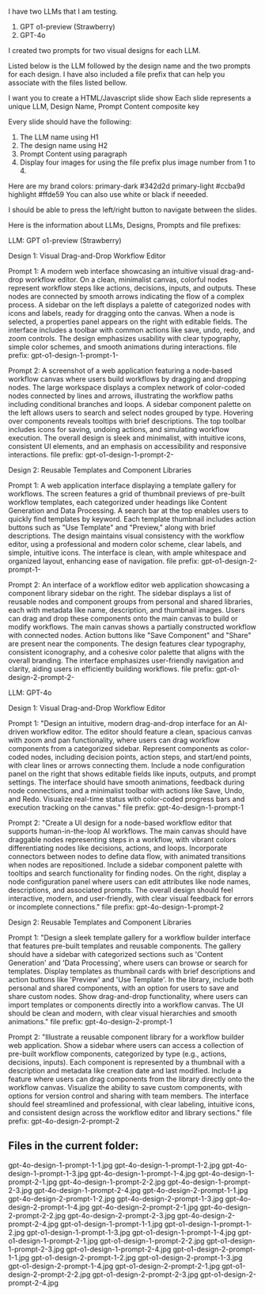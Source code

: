 I have two LLMs that I am testing.

1. GPT o1-preview (Strawberry)
2. GPT-4o

I created two prompts for two visual designs for each LLM.

Listed below is the LLM followed by the design name and the two prompts for each design.
I have also included a file prefix that can help you associate with the files listed bellow.

I want you to create a HTML/Javascript slide show
Each slide represents a unique LLM, Design Name, Prompt Content composite key

Every slide should have the following:

1. The LLM name using H1
2. The design name using H2
3. Prompt Content using paragraph
4. Display four images for using the file prefix plus image number from 1 to 4.

Here are my brand colors:
primary-dark #342d2d
primary-light #ccba9d
highlight #ffde59
You can also use white or black if neeeded.

I should be able to press the left/right button to navigate between the slides.

Here is the information about LLMs, Designs, Prompts and file prefixes:

LLM: GPT o1-preview (Strawberry)

Design 1: Visual Drag-and-Drop Workflow Editor

Prompt 1:
A modern web interface showcasing an intuitive visual drag-and-drop workflow editor. On a clean, minimalist canvas, colorful nodes represent workflow steps like actions, decisions, inputs, and outputs. These nodes are connected by smooth arrows indicating the flow of a complex process. A sidebar on the left displays a palette of categorized nodes with icons and labels, ready for dragging onto the canvas. When a node is selected, a properties panel appears on the right with editable fields. The interface includes a toolbar with common actions like save, undo, redo, and zoom controls. The design emphasizes usability with clear typography, simple color schemes, and smooth animations during interactions.
file prefix: gpt-o1-design-1-prompt-1-

Prompt 2:
A screenshot of a web application featuring a node-based workflow canvas where users build workflows by dragging and dropping nodes. The large workspace displays a complex network of color-coded nodes connected by lines and arrows, illustrating the workflow paths including conditional branches and loops. A sidebar component palette on the left allows users to search and select nodes grouped by type. Hovering over components reveals tooltips with brief descriptions. The top toolbar includes icons for saving, undoing actions, and simulating workflow execution. The overall design is sleek and minimalist, with intuitive icons, consistent UI elements, and an emphasis on accessibility and responsive interactions.
file prefix: gpt-o1-design-1-prompt-2-

Design 2: Reusable Templates and Component Libraries

Prompt 1:
A web application interface displaying a template gallery for workflows. The screen features a grid of thumbnail previews of pre-built workflow templates, each categorized under headings like Content Generation and Data Processing. A search bar at the top enables users to quickly find templates by keyword. Each template thumbnail includes action buttons such as "Use Template" and "Preview," along with brief descriptions. The design maintains visual consistency with the workflow editor, using a professional and modern color scheme, clear labels, and simple, intuitive icons. The interface is clean, with ample whitespace and organized layout, enhancing ease of navigation.
file prefix: gpt-o1-design-2-prompt-1-

Prompt 2:
An interface of a workflow editor web application showcasing a component library sidebar on the right. The sidebar displays a list of reusable nodes and component groups from personal and shared libraries, each with metadata like name, description, and thumbnail images. Users can drag and drop these components onto the main canvas to build or modify workflows. The main canvas shows a partially constructed workflow with connected nodes. Action buttons like "Save Component" and "Share" are present near the components. The design features clear typography, consistent iconography, and a cohesive color palette that aligns with the overall branding. The interface emphasizes user-friendly navigation and clarity, aiding users in efficiently building workflows.
file prefix: gpt-o1-design-2-prompt-2-

LLM: GPT-4o

Design 1: Visual Drag-and-Drop Workflow Editor

Prompt 1:
"Design an intuitive, modern drag-and-drop interface for an AI-driven workflow editor. The editor should feature a clean, spacious canvas with zoom and pan functionality, where users can drag workflow components from a categorized sidebar. Represent components as color-coded nodes, including decision points, action steps, and start/end points, with clear lines or arrows connecting them. Include a node configuration panel on the right that shows editable fields like inputs, outputs, and prompt settings. The interface should have smooth animations, feedback during node connections, and a minimalist toolbar with actions like Save, Undo, and Redo. Visualize real-time status with color-coded progress bars and execution tracking on the canvas."
file prefix: gpt-4o-design-1-prompt-1

Prompt 2:
"Create a UI design for a node-based workflow editor that supports human-in-the-loop AI workflows. The main canvas should have draggable nodes representing steps in a workflow, with vibrant colors differentiating nodes like decisions, actions, and loops. Incorporate connectors between nodes to define data flow, with animated transitions when nodes are repositioned. Include a sidebar component palette with tooltips and search functionality for finding nodes. On the right, display a node configuration panel where users can edit attributes like node names, descriptions, and associated prompts. The overall design should feel interactive, modern, and user-friendly, with clear visual feedback for errors or incomplete connections."
file prefix: gpt-4o-design-1-prompt-2

Design 2: Reusable Templates and Component Libraries

Prompt 1:
"Design a sleek template gallery for a workflow builder interface that features pre-built templates and reusable components. The gallery should have a sidebar with categorized sections such as 'Content Generation' and 'Data Processing', where users can browse or search for templates. Display templates as thumbnail cards with brief descriptions and action buttons like 'Preview' and 'Use Template'. In the library, include both personal and shared components, with an option for users to save and share custom nodes. Show drag-and-drop functionality, where users can import templates or components directly into a workflow canvas. The UI should be clean and modern, with clear visual hierarchies and smooth animations."
file prefix: gpt-4o-design-2-prompt-1

Prompt 2:
"Illustrate a reusable component library for a workflow builder web application. Show a sidebar where users can access a collection of pre-built workflow components, categorized by type (e.g., actions, decisions, inputs). Each component is represented by a thumbnail with a description and metadata like creation date and last modified. Include a feature where users can drag components from the library directly onto the workflow canvas. Visualize the ability to save custom components, with options for version control and sharing with team members. The interface should feel streamlined and professional, with clear labeling, intuitive icons, and consistent design across the workflow editor and library sections."
file prefix: gpt-4o-design-2-prompt-2


Files in the current folder:
------------------------------

gpt-4o-design-1-prompt-1-1.jpg
gpt-4o-design-1-prompt-1-2.jpg
gpt-4o-design-1-prompt-1-3.jpg
gpt-4o-design-1-prompt-1-4.jpg
gpt-4o-design-1-prompt-2-1.jpg
gpt-4o-design-1-prompt-2-2.jpg
gpt-4o-design-1-prompt-2-3.jpg
gpt-4o-design-1-prompt-2-4.jpg
gpt-4o-design-2-prompt-1-1.jpg
gpt-4o-design-2-prompt-1-2.jpg
gpt-4o-design-2-prompt-1-3.jpg
gpt-4o-design-2-prompt-1-4.jpg
gpt-4o-design-2-prompt-2-1.jpg
gpt-4o-design-2-prompt-2-2.jpg
gpt-4o-design-2-prompt-2-3.jpg
gpt-4o-design-2-prompt-2-4.jpg
gpt-o1-design-1-prompt-1-1.jpg
gpt-o1-design-1-prompt-1-2.jpg
gpt-o1-design-1-prompt-1-3.jpg
gpt-o1-design-1-prompt-1-4.jpg
gpt-o1-design-1-prompt-2-1.jpg
gpt-o1-design-1-prompt-2-2.jpg
gpt-o1-design-1-prompt-2-3.jpg
gpt-o1-design-1-prompt-2-4.jpg
gpt-o1-design-2-prompt-1-1.jpg
gpt-o1-design-2-prompt-1-2.jpg
gpt-o1-design-2-prompt-1-3.jpg
gpt-o1-design-2-prompt-1-4.jpg
gpt-o1-design-2-prompt-2-1.jpg
gpt-o1-design-2-prompt-2-2.jpg
gpt-o1-design-2-prompt-2-3.jpg
gpt-o1-design-2-prompt-2-4.jpg